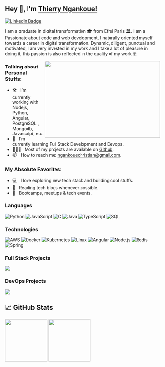 ## Hey 👋, I'm [Thierry Ngankoue!](https://github.com/thierryngankoue)

[![Linkedin Badge](https://img.shields.io/badge/-LinkedIn-0e76a8?style=flat-square&logo=Linkedin&logoColor=white)](https://www.linkedin.com/in/thierry-ngankoue/)

I am a graduate in digital transformation 🎓 from Efrei Paris 🏛. I am a Passionate about code and web development, I naturally oriented myself towards a career in digital transformation. Dynamic, diligent, punctual and motivated, I am very invested in my work and I take a lot of pleasure in doing it, this passion is also reflected in the quality of my work 🤓.


<img align="right" height="250" width="375" alt="" src="https://raw.githubusercontent.com/iampavangandhi/iampavangandhi/master/gifs/coder.gif" />

### Talking about Personal Stuffs:

- 🛠 &nbsp; I’m currently working with Nodejs, Python, Angular, <br /> PostgreSQL , Mongodb, Javascript, etc.
- 🚀 &nbsp; I’m currently learning Full Stack Development and Devops.
- 👨🏻‍💻 &nbsp; Most of my projects are available on [Github](https://github.com/thierryngankoue).
- 📫 &nbsp; How to reach me: ngankouechristian@gmail.com.

### My Absolute Favorites:

- 💻 &nbsp; I love exploring new tech stack and building cool stuffs.
- 📰 &nbsp; Reading tech blogs whenever possible.
- 🍕 &nbsp; Bootcamps, meetups & tech events.

### Languages

![Python](https://img.shields.io/badge/-Python-000?&logo=Python)
![JavaScript](https://img.shields.io/badge/-JavaScript-000?&logo=JavaScript)
![C](https://img.shields.io/badge/-C-000?&logo=C)
![Java](https://img.shields.io/badge/-Java-000?&logo=Java)
![TypeScript](https://img.shields.io/badge/-TypeScript-000?&logo=TypeScript)
![SQL](https://img.shields.io/badge/-SQL-000?&logo=MySQL)

### Technologies

![AWS](https://img.shields.io/badge/-AWS-000?&logo=Amazon-AWS&logoColor=F90)
![Docker](https://img.shields.io/badge/-Docker-000?&logo=Docker)
![Kubernetes](https://img.shields.io/badge/-Kubernetes-000?&logo=Kubernetes)
![Linux](https://img.shields.io/badge/-Linux-000?&logo=Linux)
![Angular](https://img.shields.io/badge/-Angular-000?&logo=Angular)
![Node.js](https://img.shields.io/badge/-Node.js-000?&logo=node.js)
![Redis](https://img.shields.io/badge/-Redis-000?&logo=Redis)
![Spring](https://img.shields.io/badge/-Spring-000?&logo=Spring)

### Full Stack Projects

[![](https://img.shields.io/badge/-🧬%20My%20Website-000)](https://github.com/thierryngankoue)

### DevOps Projects

[![](https://img.shields.io/badge/-🧬%20My%20Website-000)](https://github.com/thierryngankoue)


## &#x1f4c8; GitHub Stats
<div>

<a href="https://www.adamalston.com/"><img height="137px" src="https://github-readme-stats.vercel.app/api?username=thierryngankoue&hide_title=true&hide_border=true&show_icons=true&include_all_commits=true&count_private=true&line_height=21&text_color=000&icon_color=000&bg_color=0,ea6161,ffc64d,fffc4d,52fa5a&theme=graywhite" /><!-- wi*quL3fcV -->
<img height="137px" src="https://github-readme-stats.vercel.app/api/top-langs/?username=thierryngankoue&hide=html&hide_title=true&hide_border=true&layout=compact&langs_count=6&exclude_repo=comp426,Redventures-Movie-Quotes&text_color=000&icon_color=fff&bg_color=0,52fa5a,4dfcff,c64dff&theme=graywhite" /></a>
</div>
